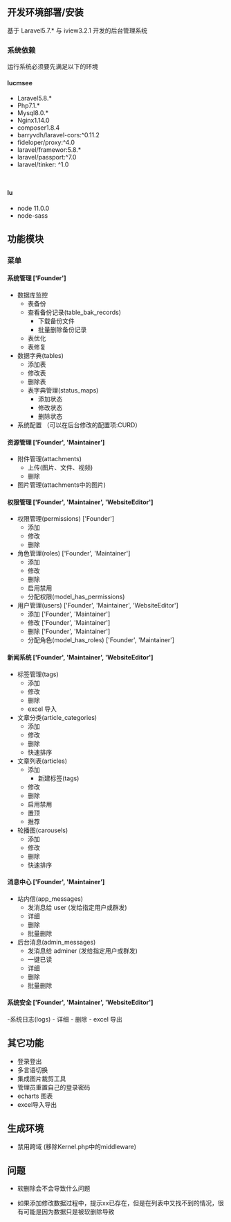 ## 开发环境部署/安装

基于 Laravel5.7.* 与 iview3.2.1 开发的后台管理系统

### 系统依赖

运行系统必须要先满足以下的环境

####  lucmsee

- Laravel5.8.*
- Php7.1.*
- Mysql8.0.*
- Nginx1.14.0
- composer1.8.4
- barryvdh/laravel-cors:^0.11.2
- fideloper/proxy:^4.0
- laravel/framewor:5.8.*
- laravel/passport:^7.0
- laravel/tinker: ^1.0

```text 


```

#### lu 

- node 11.0.0
- node-sass 
 

## 功能模块

### 菜单

#### 系统管理 ['Founder']
- 数据库监控
    - 表备份
    - 查看备份记录(table_bak_records)
        - 下载备份文件
        - 批量删除备份记录
    - 表优化
    - 表修复
- 数据字典(tables)
    - 添加表
    - 修改表
    - 删除表
    - 表字典管理(status_maps)
        - 添加状态
        - 修改状态
        - 删除状态
- 系统配置 （可以在后台修改的配置项:CURD）

#### 资源管理 ['Founder', 'Maintainer']
- 附件管理(attachments)
    - 上传(图片、文件、视频)
    - 删除
- 图片管理(attachments中的图片)

#### 权限管理 ['Founder', 'Maintainer', 'WebsiteEditor']
- 权限管理(permissions) ['Founder']
    - 添加
    - 修改
    - 删除
- 角色管理(roles) ['Founder', 'Maintainer']
    - 添加
    - 修改
    - 删除
    - 启用禁用
    - 分配权限(model_has_permissions)
- 用户管理(users) ['Founder', 'Maintainer', 'WebsiteEditor']
    - 添加  ['Founder', 'Maintainer']
    - 修改  ['Founder', 'Maintainer']
    - 删除  ['Founder', 'Maintainer']
    - 分配角色(model_has_roles) ['Founder', 'Maintainer']

#### 新闻系统 ['Founder', 'Maintainer', 'WebsiteEditor']
- 标签管理(tags)
    - 添加
    - 修改
    - 删除
    - excel 导入
- 文章分类(article_categories)
    - 添加
    - 修改
    - 删除
    - 快速排序
- 文章列表(articles)
    - 添加
        - 新建标签(tags)
    - 修改
    - 删除
    - 启用禁用
    - 置顶
    - 推荐
- 轮播图(carousels)
    - 添加
    - 修改
    - 删除
    - 快速排序

#### 消息中心 ['Founder', 'Maintainer']
- 站内信(app_messages)
    - 发消息给 user (发给指定用户或群发)
    - 详细
    - 删除
    - 批量删除
- 后台消息(admin_messages)
    - 发消息给 adminer (发给指定用户或群发)
    - 一键已读
    - 详细
    - 删除
    - 批量删除
    

#### 系统安全 ['Founder', 'Maintainer', 'WebsiteEditor']
-系统日志(logs)
    - 详细
    - 删除
    - excel 导出

## 其它功能

- 登录登出
- 多言语切换
- 集成图片裁剪工具
- 管理员重置自己的登录密码
- echarts 图表
- excel导入导出



## 生成环境

- 禁用跨域 (移除Kernel.php中的middleware)

## 问题

- 软删除会不会导致什么问题

- 如果添加修改数据过程中，提示xx已存在，但是在列表中又找不到的情况，很有可能是因为数据只是被软删除导致
